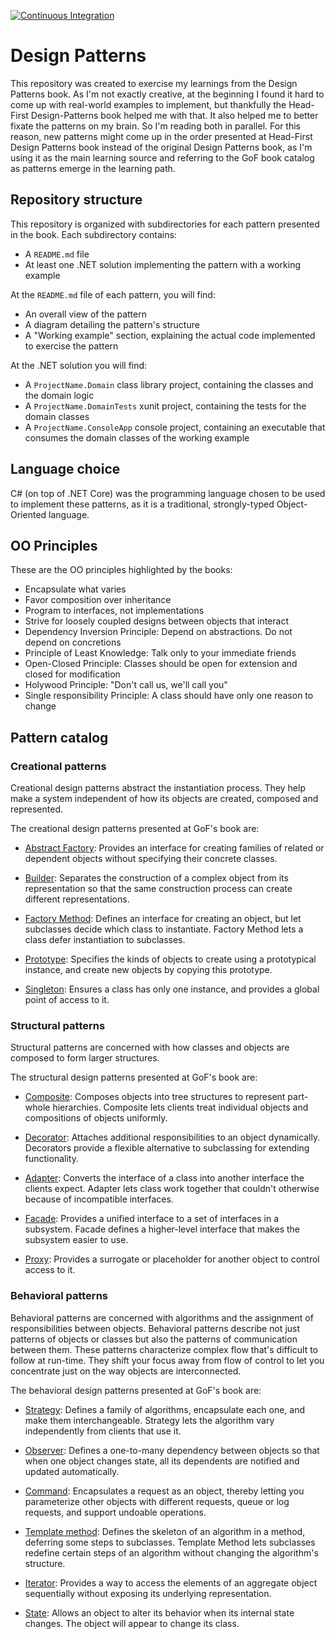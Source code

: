 [![Continuous Integration](https://github.com/kaiosilveira/design-patterns/actions/workflows/dotnet.yml/badge.svg)](https://github.com/kaiosilveira/design-patterns/actions/workflows/dotnet.yml)

# Design Patterns

This repository was created to exercise my learnings from the Design Patterns book.
As I'm not exactly creative, at the beginning I found it hard to come up with real-world examples to implement, but thankfully the Head-First Design-Patterns book helped me with that. It also helped me to better fixate the patterns on my brain. So I'm reading both in parallel. For this reason, new patterns might come up in the order presented at Head-First Design Patterns book instead of the original Design Patterns book, as I'm using it as the main learning source and referring to the GoF book catalog as patterns emerge in the learning path.

## Repository structure

This repository is organized with subdirectories for each pattern presented in the book. Each subdirectory contains:

- A `README.md` file
- At least one .NET solution implementing the pattern with a working example

At the `README.md` file of each pattern, you will find:

- An overall view of the pattern
- A diagram detailing the pattern's structure
- A "Working example" section, explaining the actual code implemented to exercise the pattern

At the .NET solution you will find:

- A `ProjectName.Domain` class library project, containing the classes and the domain logic
- A `ProjectName.DomainTests` xunit project, containing the tests for the domain classes
- A `ProjectName.ConsoleApp` console project, containing an executable that consumes the domain classes of the working example

## Language choice

C# (on top of .NET Core) was the programming language chosen to be used to implement these patterns, as it is a traditional, strongly-typed Object-Oriented language.

## OO Principles

These are the OO principles highlighted by the books:

- Encapsulate what varies
- Favor composition over inheritance
- Program to interfaces, not implementations
- Strive for loosely coupled designs between objects that interact
- Dependency Inversion Principle: Depend on abstractions. Do not depend on concretions
- Principle of Least Knowledge: Talk only to your immediate friends
- Open-Closed Principle: Classes should be open for extension and closed for modification
- Holywood Principle: "Don't call us, we'll call you"
- Single responsibility Principle: A class should have only one reason to change

## Pattern catalog

### Creational patterns

Creational design patterns abstract the instantiation process. They help make a system independent of how its objects are created, composed and represented.

The creational design patterns presented at GoF's book are:

- [Abstract Factory](/abstract-factory): Provides an interface for creating families of related or dependent objects without specifying their concrete classes.

- [Builder](/builder): Separates the construction of a complex object from its representation so that the same construction process can create different representations.

- [Factory Method](/factory-method): Defines an interface for creating an object, but let subclasses decide which class to instantiate. Factory Method lets a class defer instantiation to subclasses.

- [Prototype](/prototype): Specifies the kinds of objects to create using a prototypical instance, and create new objects by copying this prototype.

- [Singleton](/singleton): Ensures a class has only one instance, and provides a global point of access to it.

### Structural patterns

Structural patterns are concerned with how classes and objects are composed to form larger structures.

The structural design patterns presented at GoF's book are:

- [Composite](/composite): Composes objects into tree structures to represent part-whole hierarchies. Composite lets clients treat individual objects and compositions of objects uniformly.

- [Decorator](/decorator): Attaches additional responsibilities to an object dynamically. Decorators provide a flexible alternative to subclassing for extending functionality.

- [Adapter](/adapter): Converts the interface of a class into another interface the clients expect. Adapter lets class work together that couldn't otherwise because of incompatible interfaces.

- [Facade](/facade): Provides a unified interface to a set of interfaces in a subsystem. Facade defines a higher-level interface that makes the subsystem easier to use.

- [Proxy](/proxy): Provides a surrogate or placeholder for another object to control access to it.

### Behavioral patterns

Behavioral patterns are concerned with algorithms and the assignment of responsibilities between objects. Behavioral patterns describe not just patterns of objects or classes but also the patterns of communication between them. These patterns characterize complex flow that's difficult to follow at run-time. They shift your focus away from flow of control to let you concentrate just on the way objects are interconnected.

The behavioral design patterns presented at GoF's book are:

- [Strategy](/strategy): Defines a family of algorithms, encapsulate each one, and make them interchangeable. Strategy lets the algorithm vary independently from clients that use it.

- [Observer](/observer): Defines a one-to-many dependency between objects so that when one object changes state, all its dependents are notified and updated automatically.

- [Command](/command): Encapsulates a request as an object, thereby letting you parameterize other objects with different requests, queue or log requests, and support undoable operations.

- [Template method](/template-method): Defines the skeleton of an algorithm in a method, deferring some steps to subclasses. Template Method lets subclasses redefine certain steps of an algorithm without changing the algorithm's structure.

- [Iterator](/iterator): Provides a way to access the elements of an aggregate object sequentially without exposing its underlying representation.

- [State](/state): Allows an object to alter its behavior when its internal state changes. The object will appear to change its class.
